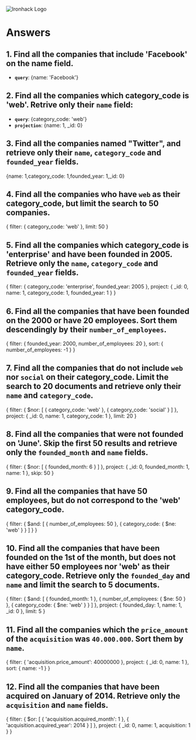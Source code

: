 ![Ironhack Logo](https://i.imgur.com/1QgrNNw.png)

# Answers

## 1. Find all the companies that include 'Facebook' on the **name** field.

 - **`query`**: {name: 'Facebook'}
 
 ## 2. Find all the companies which **category_code** is 'web'. Retrive only their `name` field:

 - **`query`**: {category_code: 'web'}
 - **`projection`**: {name: 1, _id: 0}

## 3. Find all the companies named "Twitter", and retrieve only their `name`, `category_code` and `founded_year` fields.

{name: 1,category_code: 1,founded_year: 1,_id: 0}

## 4. Find all the companies who have `web` as their **category_code**, but limit the search to 50 companies.

{
 filter: {
  category_code: 'web'
 },
 limit: 50
}

## 5. Find all the companies which **category_code** is 'enterprise' and have been founded in 2005. Retrieve only the `name`, `category_code` and `founded_year` fields.

{
 filter: {
  category_code: 'enterprise',
  founded_year: 2005
 },
 project: {
  _id: 0,
  name: 1,
  category_code: 1,
  founded_year: 1
 }
}
## 6. Find all the companies that have been **founded** on the 2000 or have 20 **employees**. Sort them descendingly by their `number_of_employees`.

{
 filter: {
  founded_year: 2000,
  number_of_employees: 20
 },
 sort: {
  number_of_employees: -1
 }
}

## 7. Find all the companies that do not include `web` nor `social` on their **category_code**. Limit the search to 20 documents and retrieve only their `name` and `category_code`.

{
 filter: {
  $nor: [
   {
    category_code: 'web'
   },
   {
    category_code: 'social'
   }
  ]
 },
 project: {
  _id: 0,
  name: 1,
  category_code: 1
 },
 limit: 20
}

## 8. Find all the companies that were not **founded** on 'June'. Skip the first 50 results and retrieve only the `founded_month` and `name` fields.

{
 filter: {
  $nor: [
   {
    founded_month: 6
   }
  ]
 },
 project: {
  _id: 0,
  founded_month: 1,
  name: 1
 },
 skip: 50
}

## 9. Find all the companies that have 50 employees, but do not correspond to the 'web' **category_code**.

{
 filter: {
  $and: [
   {
    number_of_employees: 50
   },
   {
    category_code: {
     $ne: 'web'
    }
   }
  ]
 }
}

## 10. Find all the companies that have been founded on the 1st of the month, but does not have either 50 employees nor 'web' as their **category_code**. Retrieve only the `founded_day` and `name` and limit the search to 5 documents.

{
 filter: {
  $and: [
   {
    founded_month: 1
   },
   {
    number_of_employees: {
     $ne: 50
    }
   },
   {
    category_code: {
     $ne: 'web'
    }
   }
  ]
 },
 project: {
  founded_day: 1,
  name: 1,
  _id: 0
 },
 limit: 5
}

## 11. Find all the companies which the `price_amount` of the `acquisition` was **`40.000.000`**. Sort them by `name`.
{
 filter: {
  'acquisition.price_amount': 40000000
 },
 project: {
  _id: 0,
  name: 1
 },
 sort: {
  name: -1
 }
}

## 12. Find all the companies that have been acquired on January of 2014. Retrieve only the `acquisition` and `name` fields.

{
 filter: {
  $or: [
   {
    'acquisition.acquired_month': 1
   },
   {
    'acquisition.acquired_year': 2014
   }
  ]
 },
 project: {
  _id: 0,
  name: 1,
  acquisition: 1
 }
}